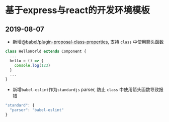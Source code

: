 # 基于express与react的开发环境模板

## 2019-08-07
- 新增[@babel/plugin-proposal-class-properties](https://babeljs.io/docs/en/babel-plugin-proposal-class-properties), 支持 `class` 中使用箭头函数  

```js
class HelloWorld extends Component {
  ...
  hello = () => {
    console.log(123)
  }
  ...
}
```

- 新增`babel-eslint`作为`standardjs` parser, 防止 `class` 中使用箭头函数导致报错  

```js
"standard": {
  "parser": "babel-eslint"
}
```
